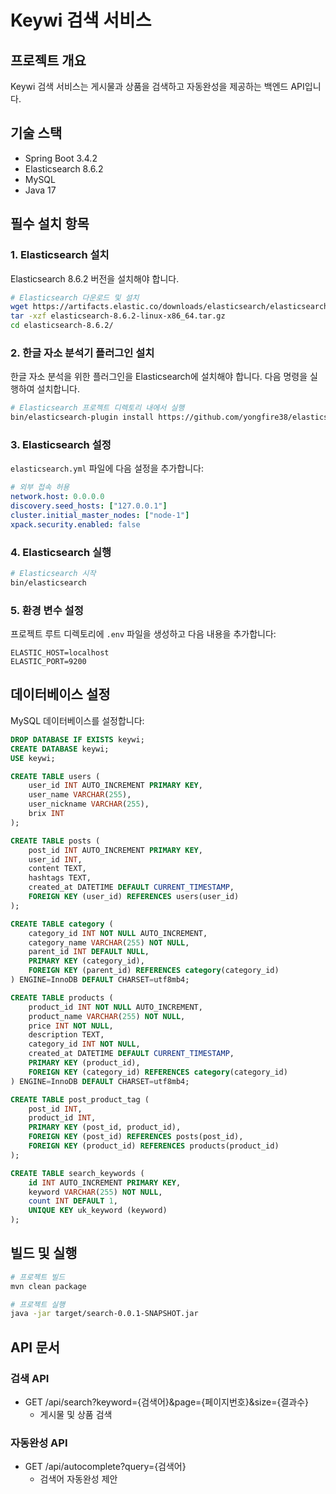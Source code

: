 # Keywi 검색 서비스

## 프로젝트 개요
Keywi 검색 서비스는 게시물과 상품을 검색하고 자동완성을 제공하는 백엔드 API입니다.

## 기술 스택
- Spring Boot 3.4.2
- Elasticsearch 8.6.2
- MySQL
- Java 17

## 필수 설치 항목

### 1. Elasticsearch 설치
Elasticsearch 8.6.2 버전을 설치해야 합니다.
```bash
# Elasticsearch 다운로드 및 설치
wget https://artifacts.elastic.co/downloads/elasticsearch/elasticsearch-8.6.2-linux-x86_64.tar.gz
tar -xzf elasticsearch-8.6.2-linux-x86_64.tar.gz
cd elasticsearch-8.6.2/
```

### 2. 한글 자소 분석기 플러그인 설치
한글 자소 분석을 위한 플러그인을 Elasticsearch에 설치해야 합니다. 다음 명령을 실행하여 설치합니다.

```bash
# Elasticsearch 프로젝트 디렉토리 내에서 실행
bin/elasticsearch-plugin install https://github.com/yongfire38/elasticsearch-jaso-analyzer/releases/download/8.6.2/elasticsearch-jaso-analyzer-8.6.2.zip
```

### 3. Elasticsearch 설정
`elasticsearch.yml` 파일에 다음 설정을 추가합니다:

```yaml
# 외부 접속 허용
network.host: 0.0.0.0
discovery.seed_hosts: ["127.0.0.1"]
cluster.initial_master_nodes: ["node-1"]
xpack.security.enabled: false
```

### 4. Elasticsearch 실행
```bash
# Elasticsearch 시작
bin/elasticsearch
```

### 5. 환경 변수 설정
프로젝트 루트 디렉토리에 `.env` 파일을 생성하고 다음 내용을 추가합니다:

```
ELASTIC_HOST=localhost
ELASTIC_PORT=9200
```

## 데이터베이스 설정
MySQL 데이터베이스를 설정합니다:

```sql
DROP DATABASE IF EXISTS keywi;
CREATE DATABASE keywi;
USE keywi;

CREATE TABLE users (
    user_id INT AUTO_INCREMENT PRIMARY KEY,
    user_name VARCHAR(255),
    user_nickname VARCHAR(255),
    brix INT
);

CREATE TABLE posts (
    post_id INT AUTO_INCREMENT PRIMARY KEY,
    user_id INT,
    content TEXT,
    hashtags TEXT,
    created_at DATETIME DEFAULT CURRENT_TIMESTAMP,
    FOREIGN KEY (user_id) REFERENCES users(user_id)
);

CREATE TABLE category (
    category_id INT NOT NULL AUTO_INCREMENT,
    category_name VARCHAR(255) NOT NULL,
    parent_id INT DEFAULT NULL,
    PRIMARY KEY (category_id),
    FOREIGN KEY (parent_id) REFERENCES category(category_id)
) ENGINE=InnoDB DEFAULT CHARSET=utf8mb4;

CREATE TABLE products (
    product_id INT NOT NULL AUTO_INCREMENT,
    product_name VARCHAR(255) NOT NULL,
    price INT NOT NULL,
    description TEXT,
    category_id INT NOT NULL,
    created_at DATETIME DEFAULT CURRENT_TIMESTAMP,
    PRIMARY KEY (product_id),
    FOREIGN KEY (category_id) REFERENCES category(category_id)
) ENGINE=InnoDB DEFAULT CHARSET=utf8mb4;

CREATE TABLE post_product_tag (
    post_id INT,
    product_id INT,
    PRIMARY KEY (post_id, product_id),
    FOREIGN KEY (post_id) REFERENCES posts(post_id),
    FOREIGN KEY (product_id) REFERENCES products(product_id)
);

CREATE TABLE search_keywords (
    id INT AUTO_INCREMENT PRIMARY KEY,
    keyword VARCHAR(255) NOT NULL,
    count INT DEFAULT 1,
    UNIQUE KEY uk_keyword (keyword)
);
```

## 빌드 및 실행
```bash
# 프로젝트 빌드
mvn clean package

# 프로젝트 실행
java -jar target/search-0.0.1-SNAPSHOT.jar
```

## API 문서
### 검색 API
- GET /api/search?keyword={검색어}&page={페이지번호}&size={결과수}
  - 게시물 및 상품 검색

### 자동완성 API
- GET /api/autocomplete?query={검색어}
  - 검색어 자동완성 제안 